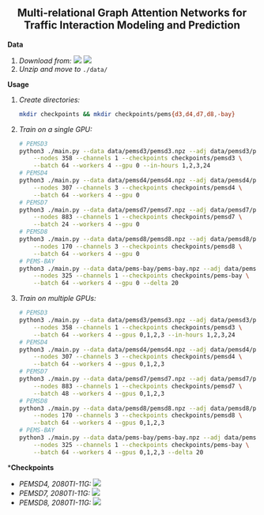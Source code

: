 <h2 align="center">Multi-relational Graph Attention Networks for Traffic Interaction Modeling and Prediction</h2>

**Data**

1. _Download from:_ [<img src="https://img.shields.io/badge/Google_Drive-4285F4?style=flat-square&logo=Google+Drive&logoColor=white"/>](https://drive.google.com/file/d/1oXSKwV71olfoeyt4dgoVXSdIN_S17hsL/view?usp=sharing) [<img src="https://img.shields.io/badge/Onedrive-0078D4?&style=flat-square&logo=Microsoft+OneDrive&logoColor=white"/>](https://1drv.ms/u/s!AufZP2YDvxUDlg5G8bGu7Ay7vzhX?e=U6Kmt4)
2. _Unzip and move to_ `./data/`

**Usage**

1. _Create directories:_

    ```bash
    mkdir checkpoints && mkdir checkpoints/pems{d3,d4,d7,d8,-bay}
    ```

2. _Train on a single GPU:_

    ```bash
    # PEMSD3
    python3 ./main.py --data data/pemsd3/pemsd3.npz --adj data/pemsd3/pemsd3.csv \
        --nodes 358 --channels 1 --checkpoints checkpoints/pemsd3 \
        --batch 64 --workers 4 --gpu 0 --in-hours 1,2,3,24
    # PEMSD4
    python3 ./main.py --data data/pemsd4/pemsd4.npz --adj data/pemsd4/pemsd4.csv \
        --nodes 307 --channels 3 --checkpoints checkpoints/pemsd4 \
        --batch 64 --workers 4 --gpu 0
    # PEMSD7
    python3 ./main.py --data data/pemsd7/pemsd7.npz --adj data/pemsd7/pemsd7.csv \
        --nodes 883 --channels 1 --checkpoints checkpoints/pemsd7 \
        --batch 24 --workers 4 --gpu 0
    # PEMSD8
    python3 ./main.py --data data/pemsd8/pemsd8.npz --adj data/pemsd8/pemsd8.csv \
        --nodes 170 --channels 3 --checkpoints checkpoints/pemsd8 \
        --batch 64 --workers 4 --gpu 0
    # PEMS-BAY
    python3 ./main.py --data data/pems-bay/pems-bay.npz --adj data/pems-bay/pems-bay.csv \
        --nodes 325 --channels 1 --checkpoints checkpoints/pems-bay \
        --batch 64 --workers 4 --gpu 0 --delta 20
    ```

3. _Train on multiple GPUs:_

    ```bash
    # PEMSD3
    python3 ./main.py --data data/pemsd3/pemsd3.npz --adj data/pemsd3/pemsd3.csv \
        --nodes 358 --channels 1 --checkpoints checkpoints/pemsd3 \
        --batch 64 --workers 4 --gpus 0,1,2,3 --in-hours 1,2,3,24
    # PEMSD4
    python3 ./main.py --data data/pemsd4/pemsd4.npz --adj data/pemsd4/pemsd4.csv \
        --nodes 307 --channels 3 --checkpoints checkpoints/pemsd4 \
        --batch 64 --workers 4 --gpus 0,1,2,3
    # PEMSD7
    python3 ./main.py --data data/pemsd7/pemsd7.npz --adj data/pemsd7/pemsd7.csv \
        --nodes 883 --channels 1 --checkpoints checkpoints/pemsd7 \
        --batch 48 --workers 4 --gpus 0,1,2,3
    # PEMSD8
    python3 ./main.py --data data/pemsd8/pemsd8.npz --adj data/pemsd8/pemsd8.csv \
        --nodes 170 --channels 3 --checkpoints checkpoints/pemsd8 \
        --batch 64 --workers 4 --gpus 0,1,2,3
    # PEMS-BAY
    python3 ./main.py --data data/pems-bay/pems-bay.npz --adj data/pems-bay/pems-bay.csv \
        --nodes 325 --channels 1 --checkpoints checkpoints/pems-bay \
        --batch 64 --workers 4 --gpus 0,1,2,3 --delta 20
    ```

\***Checkpoints**

-   _PEMSD4, 2080TI-11G:_ [<img src="https://img.shields.io/badge/PEMSD4-MAE=19.49_MAPE=13.67_RMSE=31.66-4EAA25?style=flat-square"/>](https://drive.google.com/file/d/1UEE1YJuA2RGhnL8R_XjBzrY03QJ6z1Vs/view?usp=sharing)
-   _PEMSD7, 2080TI-11G:_ [<img src="https://img.shields.io/badge/PEMSD7-MAE=20.44_MAPE=8.85_RMSE=34.11-4EAA25?style=flat-square">](https://drive.google.com/file/d/1a9VdvFOaMGU9-JyeRlDUDlzjHdrsEKSr/view?usp=sharing)
-   _PEMSD8, 2080TI-11G:_ [<img src="https://img.shields.io/badge/PEMSD8-MAE=14.58_MAPE=10.10_RMSE=23.94-4EAA25?style=flat-square"/>](https://drive.google.com/file/d/18_mJtL0G6KQZF8QxSLQu9THFg-h_46q-/view?usp=sharing)
